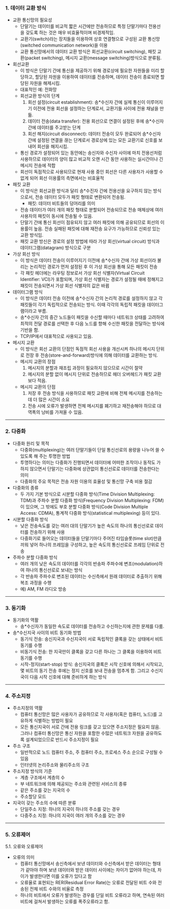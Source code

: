 ### 1. 데이터 교환 방식

- 교환 통신망의 필요성
  - 단말기는 데이터를 비교적 짧은 시간에만 전송하므로 특정 단말기마다 전용선을 갖도록 하는 것은 매우 비효율적이며 비경제적임.
  - 교환기(switch)라는 장치들을 이용하여 상호 연결형으로 구성된 교환 통신망(switched communication network)을 이용
  - 교환 통신망에서의 데이터 교환 방식은 회선교환(circuit switching), 패킷 교환(packet switching), 메시지 교환(message switching)방식으로 분류됨.
- 회선교환
  - 이 방식은 단말기 간에 통신을 제공하기 위해 경로상에 필요한 자원들을 미리 할당하고, 할당된 자원을 이용하여 데이터를 전송하며, 데이터 전송이 종료되면 할당된 자원을 해제시킴.
  - 대표적인 예: 전화망
  - 회선교환 방식의 단계
    1. 회선 설정(circuit establishment): 송\*수신자 간에 실제 통신이 이루어지기 이전에 전용 회선을 설정하는 단계로서, 교환기들 사이에 전용 채널을 만듦.
    2. 데이터 전송(data transfer): 전용 회선으로 연결이 설정된 후에 송\*수신자 간에 데이터를 주고받는 단계
    3. 회선 해지(circuit disconnect): 데이터 전송이 모두 완료되어 송\*수신자 간에 설정된 연결을 끊는 단계로서 경로상에 있는 모든 교환기로 신호를 보내어 회선을 해지시킴.
  - 통신 경로가 설정되어 있는 동안에는 송신자와 수신자 사이에 마치 전용선처럼 사용하므로 데이터의 양이 많고 비교적 오랜 시간 동안 사용하는 실시간이나 긴 메시지 전송에 적합
  - 회선이 독점적으로 사용되므로 현재 사용 중인 회선은 다른 사용자가 사용할 수 없게 되어 회선 이용률의 측면에서는 비효율적
- 패킷 교환
  - 이 방식은 회선교환 방식과 달리 송\*수진자 간에 전용선을 요구하지 않는 방식으로서, 전송 데이터 모두가 패킷 형태로 변환되어 전송됨.
    - 패킷: 데이터 비트들의 덩어리를 의미
  - 전송 데이터가 여러 개의 패킷 형태로 분할되어 전송되므로 전송 매체상에 여러 사용자의 패킷이 동시에 전송될 수 있음.
  - 단말기 간에 통신 회선이 점유되지 않고 여러 패킷에 의해 공유되므로 회선의 이용률이 높음. 전송 실패된 패킷에 대해 재전송 요구가 가능하므로 신뢰성 있는 교환 방식임.
  - 패킷 교환 방신은 경로의 설정 방법에 따라 가상 회선(virtual circuit) 방식과 데이터그램(datagram) 방식으로 구분
- 가상 회선 방식
  - 이 방식은 데이터 전송이 이루어지기 이전에 송\*수신자 간에 가상 회선이라 불리는 논리적인 경로가 먼저 설정된 후 이 가상 회선을 통해 모든 패킷이 전송
  - 각 패킷 헤더에는 라우팅 정보로서 가상 회선 식별자(Virtual Circuit Identifier: VCI)가 포함되며, 가상 회선 식별자는 경로가 설정될 때에 정해지고 패킷이 전송되면서 가상 회선 식별자의 값은 바뀜
- 데이터그램 방식
  - 이 방식은 데이터 전송 이전에 송\*수신자 간의 논리적 경로를 설정하지 않고 각 패킷들이 각기 독립적으로 전송되는 방식. 이때 각각의 독립적 패킷을 데이터그램이라고 부름.
  - 송\*수신자 간의 중간 노드들이 패킷을 수신할 때마다 네트워크 상태를 고려하여 최적의 전달 경로를 선택한 후 다음 노드를 향해 수신한 패킷을 전달하는 방식에 기반을 함.
  - TCP/IP에서 대표적으로 사용되고 있음.
- 메시지 교환
  - 이 방식은 회선 교환의 단점인 독점적 회선 사용을 개선시켜 하나의 메시지 단위로 전장 후 전송(store-and-forward)방식에 의해 데이터를 교환하는 방식.
  - 메시지 교환의 장점
    1. 메시지의 분할과 재조립 과정이 필요하지 않으므로 시간이 절약
    2. 메시지의 분할 없이 메시지 단위로 전송하므로 헤더 오버헤드가 패킷 교환보다 적음.
  - 메시지 교환의 단점
    1. 저장 후 전송 방식을 사용하므로 패킷 교환에 비해 전체 메시지를 전송하는데 더 많은 시간이 소요
    2. 전송 시에 오류가 발생하면 전체 메시지를 폐기하고 재전송해야 하므로 대역폭의 낭비를 가져올 수 있음.

---

### 2. 다중화

- 다중화 원리 및 목적
  - 다중화(multiplexing)는 여러 단말기들이 단일 통신선로의 용량을 나누어 쓸 수 있도록 해 주는 투명한 방법
  - 투명하다는 의미는 다중화가 진행되면서 데이터에 어떠한 조작이나 동작도 가하지 않으면서 단말기는 다중화에 상관없이 통신선로로 데이터를 전송한다는 의미
  - 다중화의 주요 목적은 전송 자원 이용의 효율성 및 통신망 구축 비용 절감
- 다중화의 종류
  - 두 가지 기본 방식으로 시분할 다중화 방식(Time Division Multiplexing: TDM)과 주파수 분할 다중화 방식(Frequency Division Multiplexing: FDM)이 있으며, 그 밖에도 부호 분할 다중화 방식(Code Division Multiple Access: CDMA), 통계적 다중화 방식(statistical multiplexing) 등이 있다.
- 시분할 다중화 방식
  - 낮은 전송속도를 갖는 여러 대의 단말기가 높은 속도의 하나의 통신선로로 데이터를 전송하기 위해 사용
  - 다중화기로 들어오는 데이터들을 단말기마다 주어진 타임슬롯(time slot)만큼 끼워 넣어 하나의 프레임을 구성하고, 높은 속도의 통신선로로 프레임 단위로 전송
- 주파수 분할 다중화 방식
  - 여러 개의 낮은 속도의 데이터를 각각의 반송파 주파수에 변조(modulation)하여 하나의 통신선로로 보내는 방식
  - 각 반송파 주파수로 변조된 데이터는 수신측에서 원래 데이터로 추출하기 위해 복조 과정을 수행
  - 예) AM, FM 라디오 방송

---

### 3. 동기화

- 동기화의 역활
  - 송\*수신자가 동일한 속도로 데이터를 전송하고 수신하는지에 관한 문제를 다룸.
- 송\*수신지국 사이의 비트 동기화 방법
  - 동기식 전송: 송신지국과 수신지국이 서로 독립적인 클록을 갖는 상태에서 비트 동기를 수행
  - 비동기식 전송: 한 지국만이 클록을 갖고 다른 하나는 그 클록을 이용하여 비트 동기를 수행
  - 시작\-정지(start\-stop) 방식: 송신지국의 클록은 시작 신호에 의해서 시작되고, 몇 비트의 동기 전송 후에는 정지 신호를 보내 전송을 멈추게 함. 그리고 수신지국이 다음 시작 신호에 대해 준비하게 하는 방식

---

### 4. 주소지정

- 주소지정의 역활
  - 컴퓨터 통신망은 많은 사용자가 공유하므로 각 사용자(혹은 컴퓨터, 노드)를 고유하게 식별하는 방법이 필요
  - 모든 통신지국이 서로 간에 전용 링크를 갖고 있으면 주소지정은 필요피 않음. 그러나 컴퓨터 통신망은 통신 자원을 포함한 수많은 네트워크 자원을 공유하도록 설계되었으므로 반드시 주소지정이 필요
- 주소 구조
  - 일반적으로 노드 컴퓨터 주소, 주 컴퓨터 주소, 프로세스 주소 순으로 구성될 수 있음
  - 인터넷의 논리주소와 물리주소의 구조
- 주소지정 방식의 기준
  - 계층 구조에서 계층의 수
  - 부 네트워크에 의해 제공되는 주소와 관련된 서비스의 종류
  - 같은 주소를 갖는 지국의 수
  - 주소할당 모드
- 지국이 갖는 주소의 수에 따른 분류
  - 단일주소 지정: 하나의 지국이 하나의 주소를 갖는 경우
  - 다중주소 지정: 하나의 지국이 여러 개의 주소를 갖는 경우

---

### 5. 오류제어

5.1. 오류와 오류제어

- 오류의 의미
  - 컴퓨터 통신망에서 송신측에서 보낸 데이터와 수신측에서 받은 데이터는 형태가 같아야 하며 보낸 데이터와 받은 데이터 사이에는 차이가 없어야 하는데, 차이가 발생한다면 이를 오류가 있다고 함
  - 오류율로 표현되는 RER(Residual Error Rate)는 오류로 전달된 비트 수와 전송된 전체 비트 수와의 비율로 측정
  - 하나의 비트에서 오류가 발생하는 경우를 단일 비트 오류라고 하며, 연속된 여러 비트에 걸쳐서 발생하는 오류를 폭주오류라고 함.
